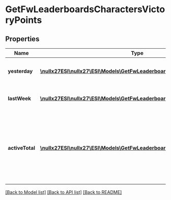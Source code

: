 # GetFwLeaderboardsCharactersVictoryPoints

## Properties
Name | Type | Description | Notes
------------ | ------------- | ------------- | -------------
**yesterday** | [**\nullx27ESI\nullx27\ESI\Models\GetFwLeaderboardsCharactersYesterday1[]**](GetFwLeaderboardsCharactersYesterday1.md) | Top 100 ranking of pilots by victory points in the past day | 
**lastWeek** | [**\nullx27ESI\nullx27\ESI\Models\GetFwLeaderboardsCharactersLastWeek1[]**](GetFwLeaderboardsCharactersLastWeek1.md) | Top 100 ranking of pilots by victory points in the past week | 
**activeTotal** | [**\nullx27ESI\nullx27\ESI\Models\GetFwLeaderboardsCharactersActiveTotal1[]**](GetFwLeaderboardsCharactersActiveTotal1.md) | Top 100 ranking of pilots active in faction warfare by total victory points. A pilot is considered \&quot;active\&quot; if they have participated in faction warfare in the past 14 days. | 

[[Back to Model list]](../README.md#documentation-for-models) [[Back to API list]](../README.md#documentation-for-api-endpoints) [[Back to README]](../README.md)


